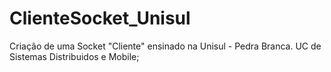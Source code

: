 # ClienteSocket_Unisul

Criação de uma Socket "Cliente" ensinado na Unisul - Pedra Branca. UC de Sistemas Distribuidos e Mobile;
